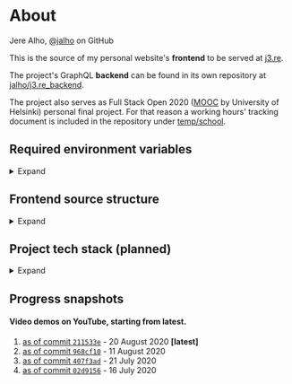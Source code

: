 # About

Jere Alho, [@jalho](https://github.com/jalho) on GitHub

This is the source of my personal website's **frontend** to be served at [j3.re](http://j3.re/).

The project's GraphQL **backend** can be found in its own repository at [jalho/j3.re_backend](https://github.com/jalho/j3.re_backend).

The project also serves as Full Stack Open 2020 ([MOOC](https://fullstackopen.com/) by University of Helsinki) personal final project. For that reason a working hours' tracking document is included in the repository under [temp/school](https://github.com/jalho/j3.re/blob/master/temp/school/Työaikakirjanpito.md).

## Required environment variables

<details>
<summary>Expand</summary>

Environment variables are excluded from version control by convention. They must be added manually to the environment.

Create a `.env` file in the root directory of the client with content of shape:

    REACT_APP_KEY1=VALUE1
    REACT_APP_KEY2=VALUE2

> [Note:](https://create-react-app.dev/docs/adding-custom-environment-variables/) You must create custom environment variables beginning with `REACT_APP_`.

| required for | key | value | note |
|-|-|-|-|
| backend use | `REACT_APP_BACKEND_URI` | `https://j3re-backend.herokuapp.com/` | may change |
</details>

## Frontend source structure

<details>
    <summary>Expand</summary>

*as of 20 August 2020*
```
src
¦   App.tsx                             # single page app's base
¦   AppLoader.tsx                       # load "App", and meanwhile render "Landing" as fallback
¦   i18n.ts                             # internationalization of the UI
¦   index.tsx                           # entry point
¦   react-app-env.d.ts                  # Create React App (CRA) types
¦   
+---components                          # components and their styles:
¦   ¦   ...                             # most of them in this shared directory...
¦   ¦ 
¦   +---Card                            # ...except the most recent one was created in its own dir
¦           ...
¦       
+---resources               
¦       translations.ts                 # UI texts in available languages
¦       
+---state                               # Redux utility
¦   ¦   actionCreators.ts               # dispatchable actions
¦   ¦   rootReducer.ts                  # combined reducers
¦   ¦   store.ts                        # Redux store
¦   ¦   
¦   +---reducers                        # reducers to be combined in rootReducer
¦           ...
¦       
+---styles
¦       main.scss                       # the main Sass file
¦       _constants.scss                 # variables used across stylesheets
¦       _mixins.scss                    # mixins used across stylesheets
¦       
+---types
¦       index.d.ts                      # own types
¦   
+---utils
¦       graphql.ts                      # query documents for GraphQL operations
¦       helpers.ts                      # miscellaneous helper functions
¦       typeguards.ts                   # custom type guards for TypeScript
¦       
+---views                               # modules for different views in the UI
    +---check_my_ip
    ¦       ...
    ¦       
    +---content_management              # render only if authorized as admin
    ¦       ...
    ¦     
    +---cv
    ¦       ...
    ¦       
    +---easter_egg                      # accessible via a hidden button
    ¦       ...
    ¦    
    +---home                            # rendered after "landing"
    ¦       ...
    ¦       
    +---landing                         # rendered first (for minimum time and as fallback)
    ¦       ...
    ¦       
    +---leave_note
    ¦       ...
    ¦       
    +---login
    ¦       ...
    ¦       
    +---portfolio
            ...
```
</details>

## Project tech stack (planned)

<details>
<summary>Expand</summary>

| *tech* | *utility* | *docs* | *implemented* |
|--|--|--|--|
|||||
| **React** |
|||||
| Create React App | bootstrapping | [create-react-app.dev](https://create-react-app.dev/docs/getting-started) | ✔️ |
| React Redux | state management | [react-redux.js.org](https://react-redux.js.org/) | ✔️ |
| React Bootstrap | component library  |[react-bootstrap.github.io](https://react-bootstrap.github.io/) | ✔️ |
| React Router | app routing | [reactrouter.com](https://reactrouter.com/web/guides/quick-start) | ✔️ |
| React i18next | internationalization | [react.i18next.com](https://react.i18next.com/guides/quick-start) | ✔️ |
| React Icons | icons | [react-icons.github.io](https://react-icons.github.io/react-icons/) | ✔️ |
|||||
| **database** ||||
|||||
| GraphQL | data query language | see *Apollo* | ✔️ |
| Apollo | GraphQL implementation | [apollographql.com](https://www.apollographql.com/docs/) | ✔️ |
| MongoDB | database | [docs.mongodb.com](https://docs.mongodb.com/) | ✔️ |
| mongoose | MongoDB implementation | [mongoosejs.com](https://mongoosejs.com/docs/) | ✔️ |
|||||
| **miscellaneous** ||||
|||||
| Sass | style preprocessor | [sass-lang.com](https://sass-lang.com/documentation) | ✔️ |
| TypeScript | main programming language | [typescriptlang.org](https://www.typescriptlang.org/docs/home.html) | ✔️ |
| Node.js | runtime environment | [nodejs.org](https://nodejs.org/en/docs/) | ✔️ |
|||||
| **deployment** ||||
|||||
| Vercel | hosting frontend | [vercel.com](https://vercel.com/docs) | ✔️ |
| Heroku | hosting backend | [devcenter.heroku.com](https://devcenter.heroku.com/) | ✔️ |
| EuroDNS | domain name registrar | [eurodns.com](https://www.eurodns.com/) | ✔️ |

---
</details>

## Progress snapshots

#### Video demos on YouTube, starting from latest.

 1. [as of commit `211533e`](https://youtu.be/476SoWuWQ_o) - 20 August 2020 **[latest]**
 2. [as of commit `968cf10`](https://youtu.be/XYn0gqTw7MI) - 11 August 2020
 3. [as of commit `407f3ad`](https://youtu.be/r0ZoqIL1H2g) - 21 July 2020
 4. [as of commit `02d9156`](https://youtu.be/w4ucXlW8Zhg) - 16 July 2020
